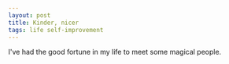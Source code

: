 ```yaml
---
layout: post
title: Kinder, nicer
tags: life self-improvement
---
```


I've had the good fortune in my life to meet some magical people. 




